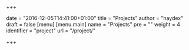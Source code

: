 +++

date = "2016-12-05T14:41:00+01:00"
title = "Projects"
author = "haydex"
draft = false
[menu]
     [menu.main]
        name = "Projects"
        pre = ""
        weight = 4
        identifier = "project"
        url = "/project/"

+++